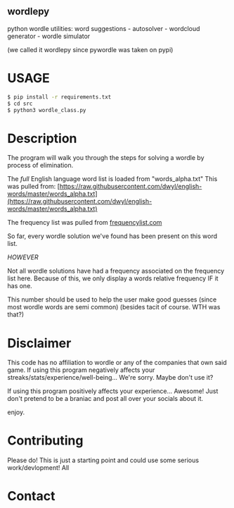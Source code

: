 
## wordlepy
python wordle utilities: word suggestions - autosolver - wordcloud generator - wordle simulator

(we called it wordlepy since pywordle was taken on pypi)

# USAGE

```sh
$ pip install -r requirements.txt
$ cd src
$ python3 wordle_class.py
```

# Description
The program will walk you through the steps for solving a wordle by process
of elimination. 

The *full* English language word list is loaded from "words_alpha.txt"
This was pulled from:
[https://raw.githubusercontent.com/dwyl/english-words/master/words_alpha.txt](https://raw.githubusercontent.com/dwyl/english-words/master/words_alpha.txt)

The frequency list was pulled from
[frequencylist.com](http://frequencylist.com)

So far, every wordle solution we've found has been present on this word list. 

*HOWEVER*

Not all wordle solutions have had a frequency associated on the frequency list here.
Because of this, we only display a words relative frequency IF it has one. 

This number should be used to help the user make good guesses (since most wordle words are semi common) (besides tacit of course. WTH was that?)

# Disclaimer
This code has no affiliation to wordle or any of the companies that own said game. 
If using this program negatively affects your streaks/stats/experience/well-being... We're sorry. Maybe don't use it?

If using this program positively affects your experience... Awesome! Just don't pretend to be a braniac and post all over your socials about it. 

enjoy. 

# Contributing
Please do! This is just a starting point and could use some serious work/devlopment!
All

#  Contact

